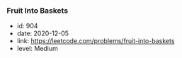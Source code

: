 ### Fruit Into Baskets

* id: 904
* date: 2020-12-05
* link: https://leetcode.com/problems/fruit-into-baskets
* level: Medium

